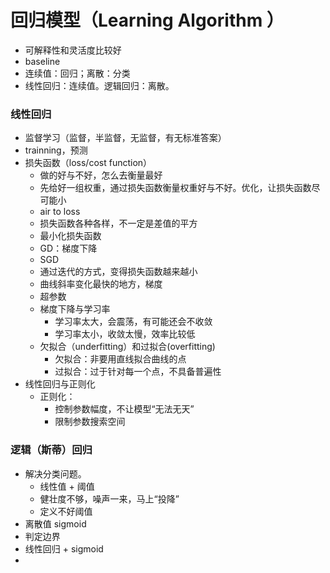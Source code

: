 # 回归模型（Learning Algorithm ）
- 可解释性和灵活度比较好
- baseline
- 连续值：回归；离散：分类
- 线性回归：连续值。逻辑回归：离散。
### 线性回归
- 监督学习（监督，半监督，无监督，有无标准答案）
- trainning，预测
- 损失函数（loss/cost function）
  - 做的好与不好，怎么去衡量最好
  - 先给好一组权重，通过损失函数衡量权重好与不好。优化，让损失函数尽可能小
  - air to loss
  - 损失函数各种各样，不一定是差值的平方
  - 最小化损失函数
  - GD：梯度下降
  - SGD
  - 通过迭代的方式，变得损失函数越来越小
  - 曲线斜率变化最快的地方，梯度
  - 超参数
  - 梯度下降与学习率
    - 学习率太大，会震荡，有可能还会不收敛
    - 学习率太小，收敛太慢，效率比较低
  - 欠拟合（underfitting）和过拟合(overfitting)
    - 欠拟合：非要用直线拟合曲线的点
    - 过拟合：过于针对每一个点，不具备普遍性
- 线性回归与正则化
  - 正则化：
    - 控制参数幅度，不让模型“无法无天”
    - 限制参数搜索空间
### 逻辑（斯蒂）回归
- 解决分类问题。
  - 线性值 + 阈值
  - 健壮度不够，噪声一来，马上“投降”
  - 定义不好阈值
- 离散值 sigmoid
- 判定边界
- 线性回归 + sigmoid
-  
